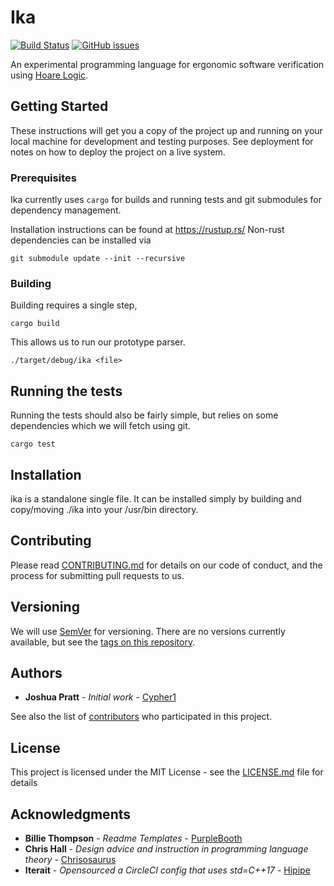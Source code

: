 # Ika

[![Build Status](https://github.com/Cypher1/ika/workflows/Rust/badge.svg)](https://github.com/Cypher1/ika/actions)
[![GitHub issues](https://img.shields.io/github/issues/Cypher1/ika.svg)](https://github.com/Cypher1/ika/issues)

An experimental programming language for ergonomic software verification using [Hoare Logic](https://en.wikipedia.org/wiki/Hoare_logic).


## Getting Started

These instructions will get you a copy of the project up and running on your local machine for development and testing purposes. See deployment for notes on how to deploy the project on a live system.

### Prerequisites

Ika currently uses `cargo` for builds and running tests and git submodules for dependency management.

Installation instructions can be found at https://rustup.rs/
Non-rust dependencies can be installed via
```
git submodule update --init --recursive
```

### Building

Building requires a single step,
```
cargo build
```

This allows us to run our prototype parser.

```
./target/debug/ika <file>
```

## Running the tests

Running the tests should also be fairly simple, but relies on some dependencies which we will fetch using git.

```
cargo test
```

## Installation

ika is a standalone single file. It can be installed simply by building and copy/moving ./ika into your /usr/bin directory.

## Contributing

Please read [CONTRIBUTING.md](CONTRIBUTING.md) for details on our code of conduct, and the process for submitting pull requests to us.

## Versioning

We will use [SemVer](http://semver.org/) for versioning. There are no versions currently available, but see the [tags on this repository](https://github.com/Cypher1/ika/tags).

## Authors

* **Joshua Pratt** - *Initial work* - [Cypher1](https://github.com/Cypher1)

See also the list of [contributors](https://github.com/your/project/contributors) who participated in this project.

## License

This project is licensed under the MIT License - see the [LICENSE.md](LICENSE.md) file for details

## Acknowledgments

* **Billie Thompson** - *Readme Templates* - [PurpleBooth](https://github.com/PurpleBooth)
* **Chris Hall** - *Design advice and instruction in programming language theory* - [Chrisosaurus](https://github.com/chrisosaurus)
* **Iterait** - *Opensourced a CircleCI config that uses std=C++17* - [Hipipe](https://github.com/iterait/hipipe)
